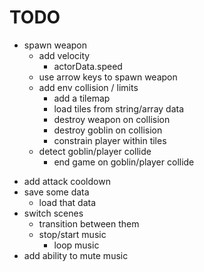 # TODO

+ spawn weapon
	+ add velocity
		+ actorData.speed
	+ use arrow keys to spawn weapon
	+ add env collision / limits
		- add a tilemap
		- load tiles from string/array data
		- destroy weapon on collision
		- destroy goblin on collision
		- constrain player within tiles
	- detect goblin/player collide
		- end game on goblin/player collide

- add attack cooldown
- save some data
	- load that data
- switch scenes
	- transition between them
	- stop/start music
		- loop music
- add ability to mute music

